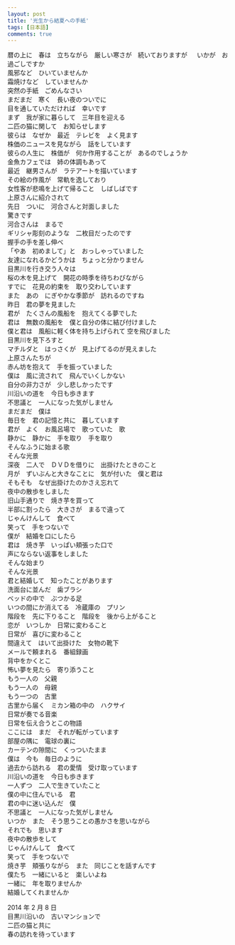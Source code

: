 ```yaml
---
layout: post
title: '光生から結夏への手紙'
tags: [日本語]
comments: true
---
```


暦の上に　春は　立ちながら　厳しい寒さが　続いておりますが 　
いかが　お過ごしですか　  
風邪など　ひいていませんか  
霜焼けなど　していませんか  
突然の手紙　ごめんなさい  
まだまだ　寒く　長い夜のついでに  
目を通していただければ　幸いです  
まず　我が家に暮らして　三年目を迎える  
二匹の猫に関して　お知らせします  
彼らは　なぜか　最近　テレビを　よく見ます  
株価のニュースを見ながら　話をしています  
彼らの人生に　株価が　何か作用することが　あるのでしょうか  
金魚カフェでは　姉の体調もあって  
最近　継男さんが　ラテアートを描いています  
その絵の作風が　常軌を逸しており  
女性客が悲鳴を上げて帰ること　しばしばです  
上原さんに紹介されて  
先日　ついに　河合さんと対面しました  
驚きです  
河合さんは　まるで  
ギリシャ彫刻のような　二枚目だったのです  
握手の手を差し伸べ  
「やあ　初めまして」と　おっしゃっていました  
友達になれるかどうかは　ちょっと分かりません  
目黒川を行き交う人々は  
桜の木を見上げて　開花の時季を待ちわびながら  
すでに　花見の約束を　取り交わしています  
また　あの　にぎやかな季節が　訪れるのですね  
昨日　君の夢を見ました  
君が　たくさんの風船を　抱えてくる夢でした  
君は　無数の風船を　僕と自分の体に結び付けました  
僕と君は　風船に軽く体を持ち上げられて
空を飛びました  
目黒川を見下ろすと  
マチルダと　はっさくが　見上げてるのが見えました  
上原さんたちが  
赤ん坊を抱えて　手を振っていました  
僕は　風に流されて　飛んでいくしかない  
自分の非力さが　少し悲しかったです  
川沿いの道を　今日も歩きます  
不思議と　一人になった気がしません  
まだまだ　僕は  
毎日を　君の記憶と共に　暮しています  
君が　よく　お風呂場で　歌っていた　歌  
静かに　静かに　手を取り　手を取り  
そんなふうに始まる歌  
そんな光景  
深夜　二人で　ＤＶＤを借りに　出掛けたときのこと  
月が　ずいぶんと大きなことに　気が付いた　僕と君は  
そもそも　なぜ出掛けたのかさえ忘れて  
夜中の散歩をしました  
旧山手通りで　焼き芋を買って  
半部に割ったら　大きさが　まるで違って  
じゃんけんして　食べて  
笑って　手をつないで  
僕が　結婚を口にしたら  
君は　焼き芋　いっぱい頬張った口で  
声にならない返事をしました  
そんな始まり  
そんな光景  
君と結婚して　知ったことがあります  
洗面台に並んだ　歯ブラシ  
ベッドの中で　ぶつかる足  
いつの間にか消えてる　冷蔵庫の　プリン  
階段を　先に下りること　階段を　後から上がること  
恋が　いつしか　日常に変わること  
日常が　喜びに変わること  
間違えて　はいて出掛けた　女物の靴下  
メールで頼まれる　番組録画  
背中をかくとこ  
怖い夢を見たら　寄り添うこと  
もう一人の　父親  
もう一人の　母親  
もう一つの　古里  
古里から届く　ミカン箱の中の　ハクサイ  
日常が奏でる音楽  
日常を伝え合うとこの物語  
ここには　まだ　それが転がっています  
部屋の隅に　電球の裏に  
カーテンの隙間に　くっついたまま  
僕は　今も　毎日のように  
過去から訪れる　君の愛情　受け取っています  
川沿いの道を　今日も歩きます  
一人ずつ　二人で生きていたこと  
僕の中に住んでいる　君  
君の中に迷い込んだ　僕  
不思議と　一人になった気がしません  
いつか　また　そう思うことの愚かさを思いながら  
それでも　思います  
夜中の散歩をして  
じゃんけんして　食べて  
笑って　手をつないで  
焼き芋　頬張りながら　また　同じことを話すんです  
僕たち　一緒にいると　楽しいよね  
一緒に　年を取りませんか  
結婚してくれませんか

2014 年 2 月 8 日  
目黒川沿いの　古いマンションで  
二匹の猫と共に  
春の訪れを待っています
